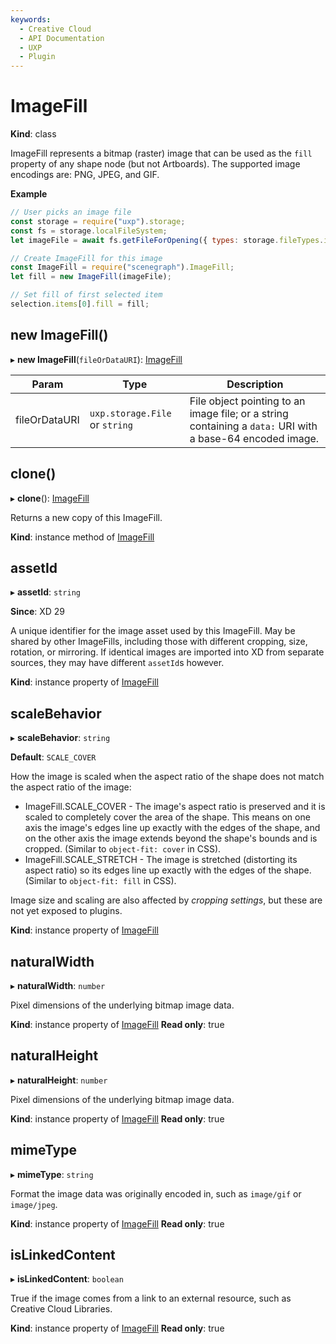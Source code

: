 ```yaml
---
keywords:
  - Creative Cloud
  - API Documentation
  - UXP
  - Plugin
---
```


# ImageFill

**Kind**: class

ImageFill represents a bitmap (raster) image that can be used as the `fill` property of any shape node (but not Artboards).
The supported image encodings are: PNG, JPEG, and GIF.

**Example**

```js
// User picks an image file
const storage = require("uxp").storage;
const fs = storage.localFileSystem;
let imageFile = await fs.getFileForOpening({ types: storage.fileTypes.images });

// Create ImageFill for this image
const ImageFill = require("scenegraph").ImageFill;
let fill = new ImageFill(imageFile);

// Set fill of first selected item
selection.items[0].fill = fill;
```

## new ImageFill()

▸ **new ImageFill**(`fileOrDataURI`): [ImageFill](#ImageFill)

| Param         | Type                            | Description                                                                                               |
| ------------- | ------------------------------- | --------------------------------------------------------------------------------------------------------- |
| fileOrDataURI | `uxp.storage.File` or `string` | File object pointing to an image file; or a string containing a `data:` URI with a base-64 encoded image. |

## clone()

▸ **clone**(): [ImageFill](#ImageFill)

Returns a new copy of this ImageFill.

**Kind**: instance method of [ImageFill](#ImageFill)

## assetId

▸ **assetId**: `string`

**Since**: XD 29

A unique identifier for the image asset used by this ImageFill. May be shared by other ImageFills, including those with different cropping, size,
rotation, or mirroring. If identical images are imported into XD from separate sources, they may have different `assetId`s however.

**Kind**: instance property of [ImageFill](#ImageFill)

## scaleBehavior

▸ **scaleBehavior**: `string`

**Default**: `SCALE_COVER`

How the image is scaled when the aspect ratio of the shape does not match the aspect ratio of the image:

- ImageFill.SCALE_COVER - The image's aspect ratio is preserved and it is scaled to completely cover the area of the shape. This means on one axis the
  image's edges line up exactly with the edges of the shape, and on the other axis the image extends beyond the shape's bounds and is cropped. (Similar
  to `object-fit: cover` in CSS).
- ImageFill.SCALE_STRETCH - The image is stretched (distorting its aspect ratio) so its edges line up exactly with the edges of the shape. (Similar to
  `object-fit: fill` in CSS).

Image size and scaling are also affected by _cropping settings_, but these are not yet exposed to plugins.

**Kind**: instance property of [ImageFill](#ImageFill)

## naturalWidth

▸ **naturalWidth**: `number`

Pixel dimensions of the underlying bitmap image data.

**Kind**: instance property of [ImageFill](#ImageFill)
**Read only**: true

## naturalHeight

▸ **naturalHeight**: `number`

Pixel dimensions of the underlying bitmap image data.

**Kind**: instance property of [ImageFill](#ImageFill)
**Read only**: true

## mimeType

▸ **mimeType**: `string`

Format the image data was originally encoded in, such as `image/gif` or `image/jpeg`.

**Kind**: instance property of [ImageFill](#ImageFill)
**Read only**: true

## isLinkedContent

▸ **isLinkedContent**: `boolean`

True if the image comes from a link to an external resource, such as Creative Cloud Libraries.

**Kind**: instance property of [ImageFill](#ImageFill)
**Read only**: true
